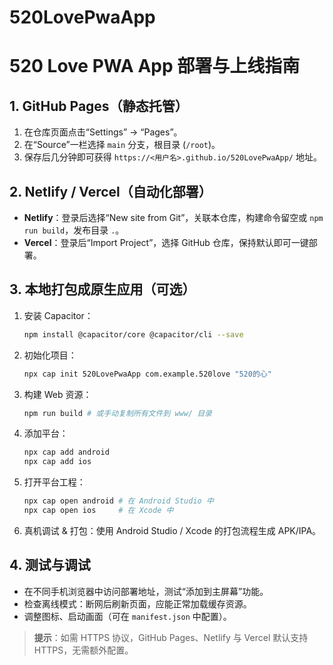 # 520LovePwaApp
# 520 Love PWA App 部署与上线指南

## 1. GitHub Pages（静态托管）
1. 在仓库页面点击“Settings” → “Pages”。
2. 在“Source”一栏选择 `main` 分支，根目录 (`/root`)。
3. 保存后几分钟即可获得 `https://<用户名>.github.io/520LovePwaApp/` 地址。

## 2. Netlify / Vercel（自动化部署）
- **Netlify**：登录后选择“New site from Git”，关联本仓库，构建命令留空或 `npm run build`，发布目录 `.`。
- **Vercel**：登录后“Import Project”，选择 GitHub 仓库，保持默认即可一键部署。

## 3. 本地打包成原生应用（可选）
1. 安装 Capacitor：
   ```bash
   npm install @capacitor/core @capacitor/cli --save
   ```
2. 初始化项目：
   ```bash
   npx cap init 520LovePwaApp com.example.520love "520的心"
   ```
3. 构建 Web 资源：
   ```bash
   npm run build # 或手动复制所有文件到 www/ 目录
   ```
4. 添加平台：
   ```bash
   npx cap add android
   npx cap add ios
   ```
5. 打开平台工程：
   ```bash
   npx cap open android # 在 Android Studio 中
   npx cap open ios     # 在 Xcode 中
   ```
6. 真机调试 & 打包：使用 Android Studio / Xcode 的打包流程生成 APK/IPA。

## 4. 测试与调试
- 在不同手机浏览器中访问部署地址，测试“添加到主屏幕”功能。
- 检查离线模式：断网后刷新页面，应能正常加载缓存资源。
- 调整图标、启动画面（可在 `manifest.json` 中配置）。

> **提示**：如需 HTTPS 协议，GitHub Pages、Netlify 与 Vercel 默认支持 HTTPS，无需额外配置。
